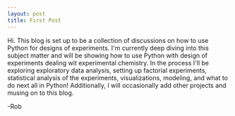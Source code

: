 ```yaml
---
layout: post
title: First Post
---
```


Hi. This blog is set up to be a collection of discussions on how to use Python for designs of experiments.
I'm currently deep diving into this subject matter and will be showing how to use Python with design of experiments
dealing wit experimental chemistry. In the process I'll be exploring exploratory data analysis, setting up factorial experiments,
statistical analysis of the experiments, visualizations, modeling, and what to do next all in Python!
Additionally, I will occasionally add other projects and musing on to this blog.

-Rob